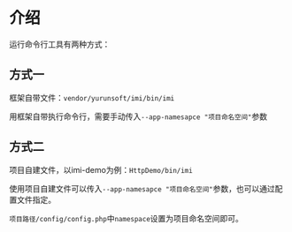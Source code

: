 # 介绍

运行命令行工具有两种方式：

## 方式一

框架自带文件：`vendor/yurunsoft/imi/bin/imi`

用框架自带执行命令行，需要手动传入`--app-namesapce "项目命名空间"`参数

## 方式二

项目自建文件，以imi-demo为例：`HttpDemo/bin/imi`

使用项目自建文件可以传入`--app-namesapce "项目命名空间"`参数，也可以通过配置文件指定。

`项目路径/config/config.php`中`namespace`设置为项目命名空间即可。
